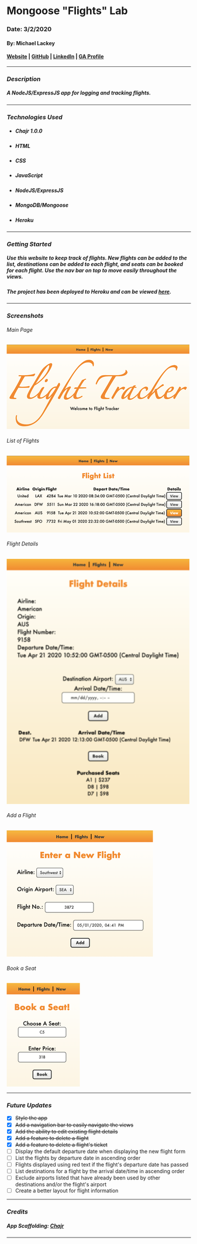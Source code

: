 # **Mongoose "Flights" Lab**

### Date: 3/2/2020

#### By: Michael Lackey
#### [Website](https://michaellackey.com/) | [GitHub](https://github.com/mlackey9601) | [LinkedIn](https://www.linkedin.com/in/michaelglackey/) | [GA Profile](https://profiles.generalassemb.ly/michaellackey)
***

### ***Description***

##### A NodeJS/ExpressJS app for logging and tracking flights.
***

### ***Technologies Used***

* ##### Chajr 1.0.0
* ##### HTML
* ##### CSS
* ##### JavaScript
* ##### NodeJS/ExpressJS
* ##### MongoDB/Mongoose
* ##### Heroku
***

### ***Getting Started***

##### Use this website to keep track of flights. New flights can be added to the list, destinations can be added to each flight, and seats can be booked for each flight. Use the nav bar on top to move easily throughout the views.
##### The project has been deployed to Heroku and can be viewed [here](https://mongoose-flights-lab.herokuapp.com/).
***

### ***Screenshots***

###### Main Page
![Main Page](public/images/screenshots/index.png)

###### List of Flights
![List of Flights](public/images/screenshots/flights.png)

###### Flight Details
![Flight Details](public/images/screenshots/details.png)

###### Add a Flight
![Add a Flight](public/images/screenshots/new.png)

###### Book a Seat
![Book a Seat](public/images/screenshots/book.png)
***

### ***Future Updates***

- [x] ~~Style the app~~
- [x] ~~Add a navigation bar to easily navigate the views~~
- [x] ~~Add the ability to edit existing flight details~~
- [x] ~~Add a feature to delete a flight~~
- [x] ~~Add a feature to delete a flight's ticket~~
- [ ] Display the default departure date when displaying the new flight form
- [ ] List the flights by departure date in ascending order
- [ ] Flights displayed using red text if the flight's departure date has passed
- [ ] List destinations for a flight by the arrival date/time in ascending order
- [ ] Exclude airports listed that have already been used by other destinations and/or the flight's airport
- [ ] Create a better layout for flight information
***

### ***Credits***
  
##### App Scaffolding: [Chajr](https://github.com/davidstinson/chajr)
***
